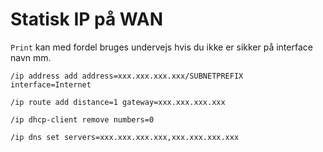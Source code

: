 # Statisk IP på WAN

`Print` kan med fordel bruges undervejs hvis du ikke er sikker på interface navn mm.

```shell title="Sæt IP på WAN interface"
/ip address add address=xxx.xxx.xxx.xxx/SUBNETPREFIX interface=Internet
```

```shell title="Sæt default gateway"
/ip route add distance=1 gateway=xxx.xxx.xxx.xxx
```

```shell title="Deaktiver DHCP på WAN"
/ip dhcp-client remove numbers=0
```

```shell title="Sæt DNS"
/ip dns set servers=xxx.xxx.xxx.xxx,xxx.xxx.xxx.xxx
```
